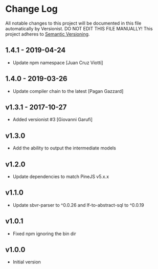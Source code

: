 # Change Log

All notable changes to this project will be documented in this file
automatically by Versionist. DO NOT EDIT THIS FILE MANUALLY!
This project adheres to [Semantic Versioning](http://semver.org/).

## 1.4.1 - 2019-04-24

* Update npm namespace [Juan Cruz Viotti]

## 1.4.0 - 2019-03-26

* Update compiler chain to the latest [Pagan Gazzard]

## v1.3.1 - 2017-10-27

* Added versionist #3 [Giovanni Garufi]

## v1.3.0

* Add the ability to output the intermediate models

## v1.2.0

* Update dependencies to match PineJS v5.x.x

## v1.1.0

* Update sbvr-parser to ^0.0.26 and lf-to-abstract-sql to ^0.0.19

## v1.0.1

* Fixed npm ignoring the bin dir

## v1.0.0

* Initial version
